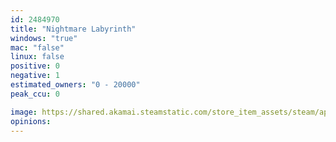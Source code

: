 ```yaml
---
id: 2484970
title: "Nightmare Labyrinth"
windows: "true"
mac: "false"
linux: false
positive: 0
negative: 1
estimated_owners: "0 - 20000"
peak_ccu: 0

image: https://shared.akamai.steamstatic.com/store_item_assets/steam/apps/2484970/header.jpg?t=1709515180
opinions:
---
```

